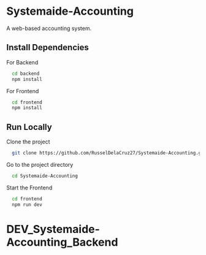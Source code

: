 
# Systemaide-Accounting
A web-based accounting system.

## Install Dependencies

For Backend

```bash
  cd backend
  npm install
```

For Frontend

```bash
  cd frontend
  npm install
```
## Run Locally

Clone the project

```bash
  git clone https://github.com/RusselDelaCruz27/Systemaide-Accounting.git
```

Go to the project directory

```bash
  cd Systemaide-Accounting
```

Start the Frontend

```bash
  cd frontend
  npm run dev
```

# DEV_Systemaide-Accounting_Backend
